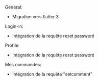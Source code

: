 Général:
* Migration vers flutter 3

Login-in:
* Intégration de la requête reset password

Profile:
* Intégration de la requête reset password

Mes commandes:
* Intégration de la requête "setcomment"
